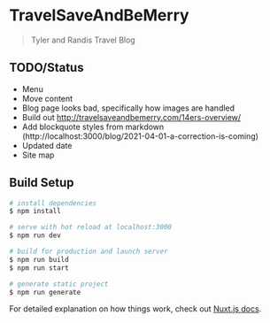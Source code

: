 # TravelSaveAndBeMerry

> Tyler and Randis Travel Blog

## TODO/Status

-   Menu
-   Move content
-   Blog page looks bad, specifically how images are handled
-   Build out http://travelsaveandbemerry.com/14ers-overview/
-   Add blockquote styles from markdown (http://localhost:3000/blog/2021-04-01-a-correction-is-coming)
-   Updated date
-   Site map

## Build Setup

```bash
# install dependencies
$ npm install

# serve with hot reload at localhost:3000
$ npm run dev

# build for production and launch server
$ npm run build
$ npm run start

# generate static project
$ npm run generate
```

For detailed explanation on how things work, check out [Nuxt.js docs](https://nuxtjs.org).
